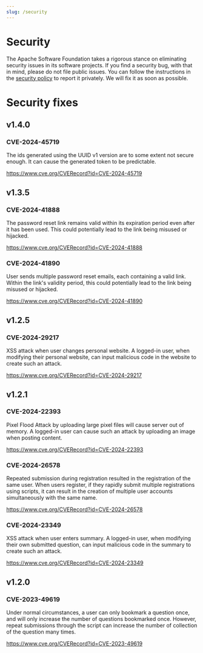 ```yaml
---
slug: /security
---
```


# Security

The Apache Software Foundation takes a rigorous stance on eliminating security issues in its software projects. If you find a security bug, with that in mind, please do not file public issues. You can follow the instructions in the [security policy](https://github.com/apache/incubator-answer/security/policy) to report it privately. We will fix it as soon as possible.

# Security fixes

## v1.4.0

### CVE-2024-45719

The ids generated using the UUID v1 version are to some extent not secure enough. It can cause the generated token to be predictable.

https://www.cve.org/CVERecord?id=CVE-2024-45719

## v1.3.5

### CVE-2024-41888

The password reset link remains valid within its expiration period even after it has been used. This could potentially lead to the link being misused or hijacked.

https://www.cve.org/CVERecord?id=CVE-2024-41888

### CVE-2024-41890

User sends multiple password reset emails, each containing a valid link. Within the link's validity period, this could potentially lead to the link being misused or hijacked.

https://www.cve.org/CVERecord?id=CVE-2024-41890

## v1.2.5

### CVE-2024-29217

XSS attack when user changes personal website. A logged-in user, when modifying their personal website, can input malicious code in the website to create such an attack.

https://www.cve.org/CVERecord?id=CVE-2024-29217

## v1.2.1

### CVE-2024-22393

Pixel Flood Attack by uploading large pixel files will cause server out of memory. A logged-in user can cause such an attack by uploading an image when posting content.

https://www.cve.org/CVERecord?id=CVE-2024-22393

### CVE-2024-26578

Repeated submission during registration resulted in the registration of the same user. When users register, if they rapidly submit multiple registrations using scripts, it can result in the creation of multiple user accounts simultaneously with the same name.

https://www.cve.org/CVERecord?id=CVE-2024-26578

### CVE-2024-23349

XSS attack when user enters summary. A logged-in user, when modifying their own submitted question, can input malicious code in the summary to create such an attack.

https://www.cve.org/CVERecord?id=CVE-2024-23349

## v1.2.0

### CVE-2023-49619

Under normal circumstances, a user can only bookmark a question once, and will only increase the number of questions bookmarked once. However, repeat submissions through the script can increase the number of collection of the question many times.

https://www.cve.org/CVERecord?id=CVE-2023-49619
